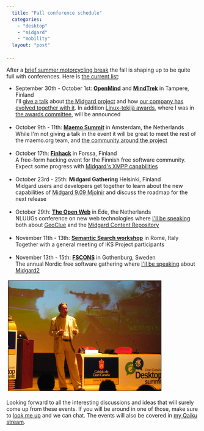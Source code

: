 ```yaml
---
  title: "Fall conference schedule"
  categories: 
    - "desktop"
    - "midgard"
    - "mobility"
  layout: "post"

---
```

<p>
After a <a href="http://bergie.iki.fi/blog/on_to_new_motorcycle_adventures/">brief summer motorcycling break</a> the fall is shaping up to be quite full with conferences. Here is <a href="http://www.dopplr.com/traveller/bergie/trips">the current list</a>:
</p><ul>
<li>September 30th - October 1st: <strong><a href="http://www.openmind.fi/">OpenMind</a></strong> and <strong><a href="http://www.mindtrek.org/2009/">MindTrek</a></strong> in Tampere, Finland<br /> I'll <a href="http://www.openmind.fi/programme">give a talk</a> about <a href="http://bergie.iki.fi/blog/midgard2_stable-generic_content_repository_for_web-desktop_and_mobile/">the Midgard project</a> and how <a href="http://www.slideshare.net/bergie/nemein-ja-midgard-yritys-open-source-projektin-keskipisteess">our company has evolved together with it</a>. In addition <a href="http://www.flug.fi/linuxtekija/">Linux-tekijä awards</a>, where I was in <a href="http://www.flug.fi/linuxtekija/2009/">the awards committee</a>, will be announced<br /><br /></li>
<li>October 9th - 11th: <strong><a href="http://maemo.org/news/events/maemo_summit_2009/">Maemo Summit</a></strong> in Amsterdam, the Netherlands<br /> While I'm not giving a talk in the event it will be great to meet the rest of the maemo.org team, and <a href="http://talk.maemo.org/showpost.php?p=330630&amp;postcount=1">the community around the project</a><br /><br /></li>
<li>October 17th: <strong><a href="http://www.finhack.org/">Finhack</a></strong> in Forssa, Finland<br /> A free-form hacking event for the Finnish free software community. Expect some progress with <a href="http://bergie.iki.fi/blog/xmpp_publish-subscribe_for_midgard_and_ajatus_replication/">Midgard's XMPP capabilities</a><br /><br /></li>
<li>October 23rd - 25th: <strong>Midgard Gathering</strong> Helsinki, Finland<br /> Midgard users and developers get together to learn about the new capabilities of <a href="http://www.slideshare.net/bergie/midgard2-content-repository-for-desktop-and-the-web">Midgard 9.09 Mjolnir</a> and discuss the roadmap for the next release<br /><br /></li>
<li>October 29th: <strong><a href="http://www.nluug.nl/activiteiten/events/nj09/index-en.html">The Open Web</a></strong> in Ede, the Netherlands<br /> NLUUGs conference on new web technologies where <a href="http://www.nluug.nl/activiteiten/events/nj09/programma-en.html">I'll be speaking</a> both about <a href="http://www.slideshare.net/bergie/locationaware-desktop">GeoClue</a> and the <a href="http://www.slideshare.net/bergie/midgard2-content-repository-for-desktop-and-the-web">Midgard Content Repository</a><br /><br /></li>
<li>November 11th - 13th: <strong><a href="http://www.iks-project.eu/civicrm/event/info?reset=1&amp;id=3">Semantic Search workshop</a></strong> in Rome, Italy<br /> Together with a general meeting of IKS Project participants<br /><br /></li>
<li>November 13th - 15th: <strong><a href="http://www.fscons.org/">FSCONS</a></strong> in Gothenburg, Sweden<br /> The annual Nordic free software gathering where <a href="http://www.fscons.org/schedule">I'll be speaking</a> about <a href="http://bergie.iki.fi/blog/how_midgard_and_midgard2_differ/">Midgard2</a></li>
</ul><p>
<img src="/files/bergie-signals-gcds.jpg" height="287" width="400" border="1" hspace="4" vspace="4" alt="Explaining signals at Gran Canaria Desktop Summit" title="Explaining signals at Gran Canaria Desktop Summit" />
</p><p>
Looking forward to all the interesting discussions and ideas that will surely come up from these events. If you will be around in one of those, make sure to <a href="http://bergie.iki.fi/">look me up</a> and we can chat. The events will also be covered in <a href="http://www.qaiku.com/home/bergie/">my Qaiku stream</a>.
</p>